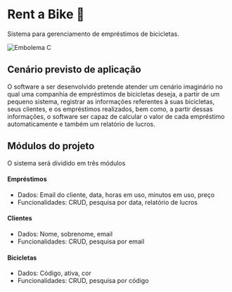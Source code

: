 # Rent a Bike 🚴
Sistema para gerenciamento de empréstimos de bicicletas.

<img src="https://img.shields.io/badge/C-00599C?style=for-the-badge&logo=c&logoColor=white" alt="Embolema C" title="Desenvolvido com C">

## Cenário previsto de aplicação
O software a ser desenvolvido pretende atender um cenário imaginário no qual uma companhia de empréstimos
de bicicletas deseja, a partir de um pequeno sistema, registrar as informações referentes à suas bicicletas,
seus clientes, e os empréstimos realizados, bem como, a partir dessas informações, o software ser capaz de
calcular o valor de cada empréstimo automaticamente e também um relatório de lucros.


## Módulos do projeto
O sistema será dividido em três módulos
#### Empréstimos
* Dados: Email do cliente, data, horas em uso, minutos em uso, preço
* Funcionalidades: CRUD, pesquisa por data, relatório de lucros


#### Clientes
* Dados: Nome, sobrenome, email
* Funcionalidades: CRUD, pesquisa por email


#### Bicicletas
* Dados: Código, ativa, cor
* Funcionalidades: CRUD, pesquisa por código
